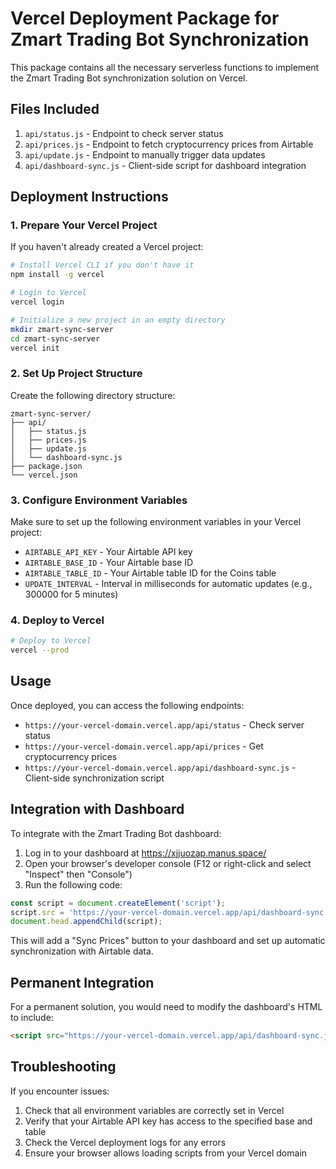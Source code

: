 # Vercel Deployment Package for Zmart Trading Bot Synchronization

This package contains all the necessary serverless functions to implement the Zmart Trading Bot synchronization solution on Vercel.

## Files Included

1. `api/status.js` - Endpoint to check server status
2. `api/prices.js` - Endpoint to fetch cryptocurrency prices from Airtable
3. `api/update.js` - Endpoint to manually trigger data updates
4. `api/dashboard-sync.js` - Client-side script for dashboard integration

## Deployment Instructions

### 1. Prepare Your Vercel Project

If you haven't already created a Vercel project:

```bash
# Install Vercel CLI if you don't have it
npm install -g vercel

# Login to Vercel
vercel login

# Initialize a new project in an empty directory
mkdir zmart-sync-server
cd zmart-sync-server
vercel init
```

### 2. Set Up Project Structure

Create the following directory structure:

```
zmart-sync-server/
├── api/
│   ├── status.js
│   ├── prices.js
│   ├── update.js
│   └── dashboard-sync.js
├── package.json
└── vercel.json
```

### 3. Configure Environment Variables

Make sure to set up the following environment variables in your Vercel project:

- `AIRTABLE_API_KEY` - Your Airtable API key
- `AIRTABLE_BASE_ID` - Your Airtable base ID
- `AIRTABLE_TABLE_ID` - Your Airtable table ID for the Coins table
- `UPDATE_INTERVAL` - Interval in milliseconds for automatic updates (e.g., 300000 for 5 minutes)

### 4. Deploy to Vercel

```bash
# Deploy to Vercel
vercel --prod
```

## Usage

Once deployed, you can access the following endpoints:

- `https://your-vercel-domain.vercel.app/api/status` - Check server status
- `https://your-vercel-domain.vercel.app/api/prices` - Get cryptocurrency prices
- `https://your-vercel-domain.vercel.app/api/dashboard-sync.js` - Client-side synchronization script

## Integration with Dashboard

To integrate with the Zmart Trading Bot dashboard:

1. Log in to your dashboard at https://xjjuozap.manus.space/
2. Open your browser's developer console (F12 or right-click and select "Inspect" then "Console")
3. Run the following code:

```javascript
const script = document.createElement('script');
script.src = 'https://your-vercel-domain.vercel.app/api/dashboard-sync.js';
document.head.appendChild(script);
```

This will add a "Sync Prices" button to your dashboard and set up automatic synchronization with Airtable data.

## Permanent Integration

For a permanent solution, you would need to modify the dashboard's HTML to include:

```html
<script src="https://your-vercel-domain.vercel.app/api/dashboard-sync.js"></script>
```

## Troubleshooting

If you encounter issues:

1. Check that all environment variables are correctly set in Vercel
2. Verify that your Airtable API key has access to the specified base and table
3. Check the Vercel deployment logs for any errors
4. Ensure your browser allows loading scripts from your Vercel domain
